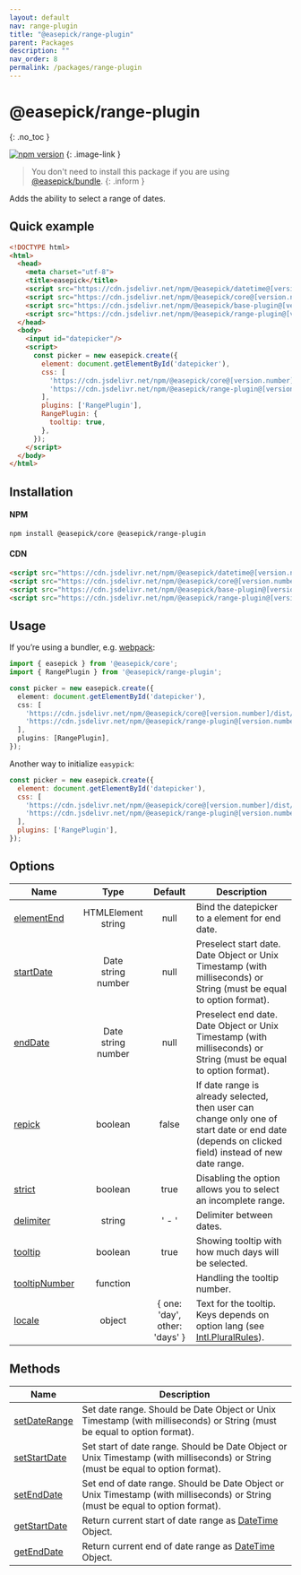 ```yaml
---
layout: default
nav: range-plugin
title: "@easepick/range-plugin"
parent: Packages
description: ""
nav_order: 8
permalink: /packages/range-plugin
---
```


# @easepick/range-plugin
{: .no_toc }

[![npm version](https://badge.fury.io/js/@easepick%2Frange-plugin.svg)](https://www.npmjs.com/package/@easepick/range-plugin)
{: .image-link }

> You don't need to install this package if you are using [@easepick/bundle](/packages/bundle).
{: .inform }

Adds the ability to select a range of dates.

## Quick example

```html
<!DOCTYPE html>
<html>
  <head>
    <meta charset="utf-8">
    <title>easepick</title>
    <script src="https://cdn.jsdelivr.net/npm/@easepick/datetime@[version.number]/dist/index.umd.min.js"></script>
    <script src="https://cdn.jsdelivr.net/npm/@easepick/core@[version.number]/dist/index.umd.min.js"></script>
    <script src="https://cdn.jsdelivr.net/npm/@easepick/base-plugin@[version.number]/dist/index.umd.min.js"></script>
    <script src="https://cdn.jsdelivr.net/npm/@easepick/range-plugin@[version.number]/dist/index.umd.min.js"></script>
  </head>
  <body>
    <input id="datepicker"/>
    <script>
      const picker = new easepick.create({
        element: document.getElementById('datepicker'),
        css: [
          'https://cdn.jsdelivr.net/npm/@easepick/core@[version.number]/dist/index.css',
          'https://cdn.jsdelivr.net/npm/@easepick/range-plugin@[version.number]/dist/index.css',
        ],
        plugins: ['RangePlugin'],
        RangePlugin: {
          tooltip: true,
        },
      });
    </script>
  </body>
</html>
```

## Installation

#### NPM

```bash
npm install @easepick/core @easepick/range-plugin
```

#### CDN

```html
<script src="https://cdn.jsdelivr.net/npm/@easepick/datetime@[version.number]/dist/index.umd.min.js"></script>
<script src="https://cdn.jsdelivr.net/npm/@easepick/core@[version.number]/dist/index.umd.min.js"></script>
<script src="https://cdn.jsdelivr.net/npm/@easepick/base-plugin@[version.number]/dist/index.umd.min.js"></script>
<script src="https://cdn.jsdelivr.net/npm/@easepick/range-plugin@[version.number]/dist/index.umd.min.js"></script>
```

## Usage

If you’re using a bundler, e.g. [webpack](https://webpack.js.org/):

```ts
import { easepick } from '@easepick/core';
import { RangePlugin } from '@easepick/range-plugin';

const picker = new easepick.create({
  element: document.getElementById('datepicker'),
  css: [
    'https://cdn.jsdelivr.net/npm/@easepick/core@[version.number]/dist/index.css',
    'https://cdn.jsdelivr.net/npm/@easepick/range-plugin@[version.number]/dist/index.css',
  ],
  plugins: [RangePlugin],
});
```

Another way to initialize `easypick`:

```js
const picker = new easepick.create({
  element: document.getElementById('datepicker'),
  css: [
    'https://cdn.jsdelivr.net/npm/@easepick/core@[version.number]/dist/index.css',
    'https://cdn.jsdelivr.net/npm/@easepick/range-plugin@[version.number]/dist/index.css',
  ],
  plugins: ['RangePlugin'],
});
```

## Options

| Name | Type | Default | Description
| --- | :---: | :---: | ---
| [elementEnd](#option-elementEnd) | HTMLElement <br/> string | null | Bind the datepicker to a element for end date.
| [startDate](#option-startDate) | Date <br/> string <br/> number  | null | Preselect start date. <br/> Date Object or Unix Timestamp (with milliseconds) or String (must be equal to option format).
| [endDate](#option-endDate) | Date <br/> string <br/> number  | null | Preselect end date. <br/> Date Object or Unix Timestamp (with milliseconds) or String (must be equal to option format).
| [repick](#option-repick) | boolean | false | If date range is already selected, then user can change only one of start date or end date (depends on clicked field) instead of new date range.
| [strict](#option-strict) | boolean | true | Disabling the option allows you to select an incomplete range.
| [delimiter](#option-delimiter) | string | ' - ' | Delimiter between dates.
| [tooltip](#option-tooltip) | boolean | true | Showing tooltip with how much days will be selected.
| [tooltipNumber](#option-tooltipNumber) | function |  | Handling the tooltip number.
| [locale](#option-locale) | object | { one: 'day', other: 'days' } | Text for the tooltip. <br/> Keys depends on option lang (see [Intl.PluralRules](https://developer.mozilla.org/en-US/docs/Web/JavaScript/Reference/Global_Objects/PluralRules)).

## Methods

| Name  | Description
| --- | ---
| [setDateRange](#method-setDateRange) | Set date range. Should be Date Object or Unix Timestamp (with milliseconds) or String (must be equal to option format).
| [setStartDate](#method-setStartDate) | Set start of date range. Should be Date Object or Unix Timestamp (with milliseconds) or String (must be equal to option format).
| [setEndDate](#method-setEndDate) |  Set end of date range. Should be Date Object or Unix Timestamp (with milliseconds) or String (must be equal to option format).
| [getStartDate](#method-getStartDate) | Return current start of date range as [DateTime](/packages/datetime) Object.
| [getEndDate](#method-getEndDate) |  Return current end of date range as [DateTime](/packages/datetime) Object.